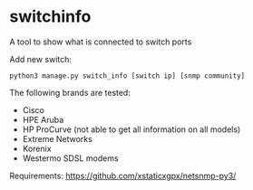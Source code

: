 # switchinfo
A tool to show what is connected to switch ports

Add new switch:

`python3 manage.py switch_info [switch ip] [snmp community]`

The following brands are tested:
* Cisco
* HPE Aruba
* HP ProCurve (not able to get all information on all models)
* Extreme Networks
* Korenix
* Westermo SDSL modems

Requirements:
https://github.com/xstaticxgpx/netsnmp-py3/
